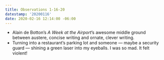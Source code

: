 ```yaml
---
title: Observations 1-16-20
datestamp: '20200116'
date: 2020-02-16 12:14:00 -06:00
---
```


- Alain de Botton’s *A Week at the Airport*’s awesome middle ground between austere, concise writing and ornate, clever writing.
- Turning into a restaurant’s parking lot and someone — maybe a security guard — shining a green laser into my eyeballs. I was so mad. It felt violent!
